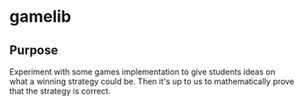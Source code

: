# gamelib

## Purpose

Experiment with some games implementation to give students ideas on what a winning strategy could be.
Then it's up to us to mathematically prove that the strategy is correct.